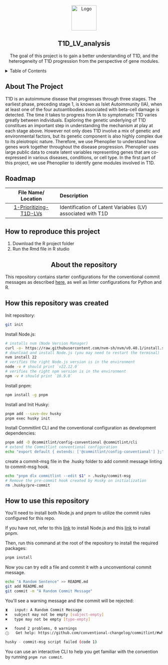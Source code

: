 <!-- Improved compatibility of back to top link: See: https://github.com/othneildrew/Best-README-Template/pull/73 -->
<a name="readme-top"></a>
<!--
*** Thanks for checking out the Best-README-Template. If you have a suggestion
*** that would make this better, please fork the repo and create a pull request
*** or simply open an issue with the tag "enhancement".
*** Don't forget to give the project a star!
*** Thanks again! Now go create something AMAZING! :D
-->
<!-- PROJECT LOGO -->
<br />
<div align="center">
  <a href="https://github.com/github_username/repo_name">
    <img src="images/logo.png" alt="Logo" width="80" height="80">
  </a>

<h2 align="center"> T1D_LV_analysis</h2>

  <p align="center">
    The goal of this project is to gain a better understanding of T1D, and the heterogeneity of T1D progression from the perspective of gene modules. 
</div>

<!-- TABLE OF CONTENTS -->
<details>
  <summary>Table of Contents</summary>
  <ol>
    <li>
      <a href="#about-the-project">About The Project</a>
    </li>
    <li><a href="#roadmap">Roadmap</a></li>
        <li>
      <a href="#How-to-reproduce-this-project">How to reproduce this project</a>

    </li>
  </ol>
</details>


<!-- ABOUT THE PROJECT -->
## About The Project

  <p align="left">
T1D is an autoimmune disease that progresses through three stages. The earliest phase, preceding stage 1, is known as Islet Autoimmunity (IA), when at least one of the four autoantibodies associated with beta-cell damage is detected. The time it takes to progress from IA to symptomatic T1D varies greatly between individuals. Exploring the genetic underlying of T1D constitues an important step in understanding the mechanism at play at each stage above. However not only does T1D involve a mix of genetic and environmental factors, but its genetic component is also highly complex due to its pleiotropic nature. Therefore, we use Phenoplier to understand how genes work together throughout the disease progression. Phenoplier uses large public data to create latent variables representing genes that are co-expressed in various diseases, conditions, or cell type. In the first part of this project, we use Phenoplier to identify gene modules involved in T1D. 

  </p>

<!-- ROADMAP -->
## Roadmap

| File Name/ Location           | Description  |
|:-------------:|:-----|
|   [1-Prioritizing-T1D-LVs](https://github.com/SakaizaRajery/T1D-analysis/blob/master/2-Prioritizing-T1D-LVs.ipynb) |Identification of Latent Variables (LV) associated with T1D|


## How to reproduce this project
1. Download the R project folder
2. Run the Rmd file in R studio 

<!-- REPOSITORY -->

<h2 align="center"> About the repository</h2>

This repository contains starter configurations for the conventional commit messages as described [here](https://www.conventionalcommits.org/en/v1.0.0/), as well as linter configurations for Python and R.

## How this repository was created
Init repository:
```bash
git init
```

Install Node.js:
    
```bash
# installs nvm (Node Version Manager)
curl -o- https://raw.githubusercontent.com/nvm-sh/nvm/v0.40.1/install.sh | bash
# download and install Node.js (you may need to restart the terminal)
nvm install 22
# verifies the right Node.js version is in the environment
node -v # should print `v22.12.0`
# verifies the right npm version is in the environment
npm -v # should print `10.9.0`
```

Install pnpm:

```bash
npm install -g pnpm
```

Install and Init Husky:
```bash
pnpm add --save-dev husky
pnpm exec husky init
```

Install Commitlint CLI and the conventional configuration as development dependencies:
```bash
pnpm add -D @commitlint/config-conventional @commitlint/cli
# extend the Commitlint conventional configuration
echo "export default { extends: ['@commitlint/config-conventional'] };" > commitlint.config.js
```

create a commit-msg file in the .husky folder to add commit message linting to commit-msg hook.
```bash
echo "pnpm dlx commitlint --edit $1" > .husky/commit-msg
# Remove the pre-commit hook created by Husky on initialization
rm .husky/pre-commit
```


## How to use this repository
You'll need to install both Node.js and pnpm to utilize the commit rules configured for this repo.

If you have not, refer to this [link](https://nodejs.org/en/download/package-manager) to install Node.js and this [link](https://pnpm.io/installation) to install pnpm.

Then, run this command at the root of the repository to install the required packages:

```bash
pnpm install
```

Now you can try edit a file and commit it with a unconventional commit message.

```bash
echo "A Random Sentence" >> README.md
git add README.md
git commit -m "A Random Commit Message"
```

You'll see a warning message and the commit will be rejected:

```bash
⧗   input: A Random Commit Message
✖   subject may not be empty [subject-empty]
✖   type may not be empty [type-empty]

✖   found 2 problems, 0 warnings
ⓘ   Get help: https://github.com/conventional-changelog/commitlint/#what-is-commitlint

husky - commit-msg script failed (code 1)
```

You can use an interactive CLI to help you get familiar with the convention by running `pnpm run commit`.
